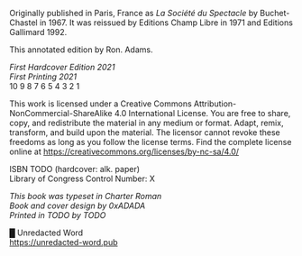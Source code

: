 Originally published in Paris, France as _La Société du Spectacle_ by
Buchet-Chastel in 1967. It was reissued by Editions Champ Libre in 1971 and
Editions Gallimard 1992.

This annotated edition by Ron. Adams.

_First Hardcover Edition 2021_<br /> _First Printing 2021_<br /> 10 9 8 7 6 5 4
3 2 1

This work is licensed under a Creative Commons
Attribution-NonCommercial-ShareAlike 4.0 International License. You are free to
share, copy, and redistribute the material in any medium or format. Adapt,
remix, transform, and build upon the material. The licensor cannot revoke these
freedoms as long as you follow the license terms. Find the complete license
online at https://creativecommons.org/licenses/by-nc-sa/4.0/

ISBN TODO (hardcover: alk. paper)<br /> Library of Congress Control Number: X

_This book was typeset in Charter Roman_<br /> _Book and cover design by
0xADADA_<br /> _Printed in TODO by TODO_

█ Unredacted Word<br /> https://unredacted-word.pub
